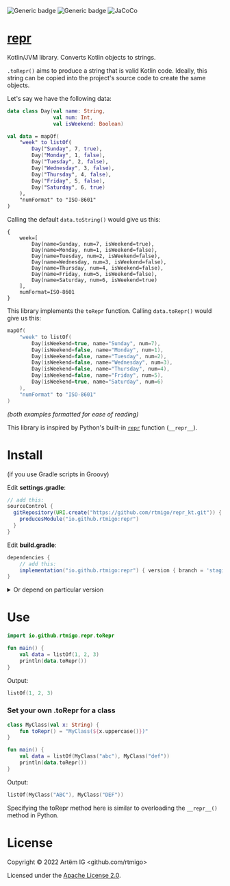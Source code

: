 ![Generic badge](https://img.shields.io/badge/status-experimenatal-red.svg)
![Generic badge](https://img.shields.io/badge/CI_JVM-8-blue.svg)
![JaCoCo](https://raw.github.com/rtmigo/repr_kt/dev_updated_by_actions/.github/badges/jacoco.svg)

# [repr](https://github.com/rtmigo/repr_kt#readme)

Kotlin/JVM library. Converts Kotlin objects to strings.

`.toRepr()` aims to produce a string that is valid Kotlin code. Ideally, 
this string can be copied into the project's source code to create the same objects.

Let's say we have the following data:

```kotlin
data class Day(val name: String, 
               val num: Int, 
               val isWeekend: Boolean)

val data = mapOf(
    "week" to listOf(
        Day("Sunday", 7, true),
        Day("Monday", 1, false),
        Day("Tuesday", 2, false),
        Day("Wednesday", 3, false),
        Day("Thursday", 4, false),
        Day("Friday", 5, false),
        Day("Saturday", 6, true)
    ),
    "numFormat" to "ISO-8601"
)
```

Calling the default `data.toString()` would give us this:

```
{
    week=[
        Day(name=Sunday, num=7, isWeekend=true), 
        Day(name=Monday, num=1, isWeekend=false), 
        Day(name=Tuesday, num=2, isWeekend=false), 
        Day(name=Wednesday, num=3, isWeekend=false), 
        Day(name=Thursday, num=4, isWeekend=false), 
        Day(name=Friday, num=5, isWeekend=false), 
        Day(name=Saturday, num=6, isWeekend=true)
    ], 
    numFormat=ISO-8601
}
```

This library implements the `toRepr` function. Calling `data.toRepr()` would give us this:

```kotlin
mapOf(
    "week" to listOf(
        Day(isWeekend=true, name="Sunday", num=7), 
        Day(isWeekend=false, name="Monday", num=1), 
        Day(isWeekend=false, name="Tuesday", num=2), 
        Day(isWeekend=false, name="Wednesday", num=3), 
        Day(isWeekend=false, name="Thursday", num=4), 
        Day(isWeekend=false, name="Friday", num=5), 
        Day(isWeekend=true, name="Saturday", num=6)
    ), 
    "numFormat" to "ISO-8601"
)
```

*(both examples formatted for ease of reading)*

This library is inspired by Python's built-in 
[`repr`]([https://docs.python.org/3/library/functions.html#repr]) function (`__repr__`).

# Install

(if you use Gradle scripts in Groovy)

Edit **settings.gradle**:

```groovy
// add this:
sourceControl {
  gitRepository(URI.create("https://github.com/rtmigo/repr_kt.git")) {
    producesModule("io.github.rtmigo:repr")
  }
}
```

Edit **build.gradle**:

```groovy
dependencies {
    // add this: 
    implementation("io.github.rtmigo:repr") { version { branch = 'staging' } }
}    
```

<details>
  <summary>Or depend on particular version</summary>

Edit **build.gradle**:

```groovy
dependencies {
    // add this:     
    implementation "io.github.rtmigo:repr:0.0.1"
}
```

(the changes to **settings.gradle** are the same as above)
</details>

# Use

```kotlin
import io.github.rtmigo.repr.toRepr

fun main() {
    val data = listOf(1, 2, 3)
    println(data.toRepr())
}
```

Output:

```kotlin
listOf(1, 2, 3)
```

### Set your own .toRepr for a class

```kotlin
class MyClass(val x: String) {
    fun toRepr() = "MyClass(${x.uppercase()})"
}

fun main() {
    val data = listOf(MyClass("abc"), MyClass("def"))
    println(data.toRepr())
}
```

Output:
```kotlin
listOf(MyClass("ABC"), MyClass("DEF"))
```

Specifying the toRepr method here is similar to overloading the `__repr__()` method in Python.


# License

Copyright © 2022 Artёm IG <github.com/rtmigo>

Licensed under the [Apache License 2.0](http://www.apache.org/licenses/LICENSE-2.0).
